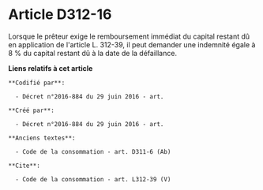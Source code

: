 # Article D312-16

Lorsque le prêteur exige le remboursement immédiat du capital restant dû en application de l'article L. 312-39, il peut
demander une indemnité égale à 8 % du capital restant dû à la date de la défaillance.

**Liens relatifs à cet article**

	**Codifié par**:

	  - Décret n°2016-884 du 29 juin 2016 - art.

	**Créé par**:

	  - Décret n°2016-884 du 29 juin 2016 - art.

	**Anciens textes**:

	  - Code de la consommation - art. D311-6 (Ab)

	**Cite**:

	  - Code de la consommation - art. L312-39 (V)

